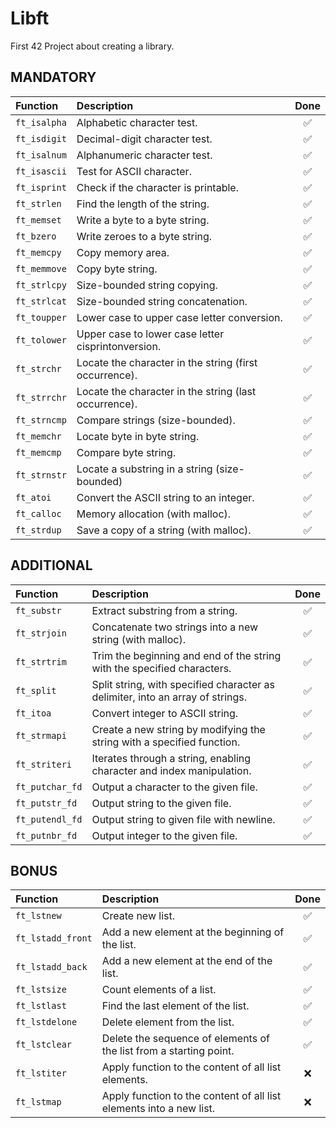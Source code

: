 # Libft
First 42 Project about creating a library.

## MANDATORY

| Function | Description | Done |
| :- | :- | :-: |
| `ft_isalpha` | Alphabetic character test. | ✅ |
| `ft_isdigit` | Decimal-digit character test. | ✅ |
| `ft_isalnum` | Alphanumeric character test. | ✅ |
| `ft_isascii` | Test for ASCII character. | ✅ |
| `ft_isprint` | Check if the character is printable. | ✅ |
| `ft_strlen`   | Find the length of the string. | ✅ |
| `ft_memset`  | Write a byte to a byte string. | ✅ |
| `ft_bzero`   | Write zeroes to a byte string. | ✅ |
| `ft_memcpy`  | Copy memory area. | ✅ |
| `ft_memmove` | Copy byte string. | ✅ |
| `ft_strlcpy`  | Size-bounded string copying. | ✅ |
| `ft_strlcat`  | Size-bounded string concatenation. | ✅ |
| `ft_toupper` | Lower case to upper case letter conversion. | ✅ |
| `ft_tolower` | Upper case to lower case letter cisprintonversion. | ✅ |
| `ft_strchr`   | Locate the character in the string (first occurrence). | ✅ |
| `ft_strrchr`  | Locate the character in the string (last occurrence). | ✅ |
| `ft_strncmp`  | Compare strings (size-bounded). | ✅ |
| `ft_memchr`  | Locate byte in byte string. | ✅ |
| `ft_memcmp`  | Compare byte string. | ✅ |
| `ft_strnstr`  | Locate a substring in a string (size-bounded) | ✅ |
| `ft_atoi` | Convert the ASCII string to an integer. | ✅ |
| `ft_calloc`  | Memory allocation (with malloc). | ✅ |
| `ft_strdup`  | Save a copy of a string (with malloc). | ✅ |


## ADDITIONAL

| Function | Description | Done |
| :- | :- | :-: |
| `ft_substr`   | Extract substring from a string. | ✅ |
| `ft_strjoin`  | Concatenate two strings into a new string (with malloc). | ✅ |
| `ft_strtrim`  | Trim the beginning and end of the string with the specified characters. | ✅ |
| `ft_split`    | Split string, with specified character as delimiter, into an array of strings. | ✅ |
| `ft_itoa` | Convert integer to ASCII string. | ✅ |
| `ft_strmapi`  | Create a new string by modifying the string with a specified function. | ✅ |
| `ft_striteri` | Iterates through a string, enabling character and index manipulation. | ✅ |
| `ft_putchar_fd` | Output a character to the given file. | ✅ |
| `ft_putstr_fd`  | Output string to the given file. | ✅ |
| `ft_putendl_fd` | Output string to given file with newline. | ✅ |
| `ft_putnbr_fd`  | Output integer to the given file. | ✅ |


## BONUS

| Function | Description | Done |
| :- | :- | :-: |
| `ft_lstnew`       | Create new list. | ✅ |
| `ft_lstadd_front` | Add a new element at the beginning of the list. | ✅ |
| `ft_lstadd_back`  | Add a new element at the end of the list. | ✅ |
| `ft_lstsize`      | Count elements of a list. | ✅ |
| `ft_lstlast`      | Find the last element of the list. | ✅ |
| `ft_lstdelone`    | Delete element from the list. | ✅ |
| `ft_lstclear`     | Delete the sequence of elements of the list from a starting point. | ✅ |
| `ft_lstiter`      | Apply function to the content of all list elements. | ❌ |
| `ft_lstmap`       | Apply function to the content of all list elements into a new list. | ❌ |
